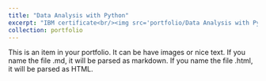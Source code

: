 ```yaml
---
title: "Data Analysis with Python"
excerpt: "IBM certificate<br/><img src='portfolio/Data Analysis with Python.jpg' width='500' height='300'>"
collection: portfolio
---
```


This is an item in your portfolio. It can be have images or nice text. If you name the file .md, it will be parsed as markdown. If you name the file .html, it will be parsed as HTML.
